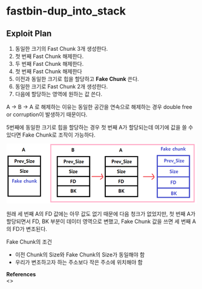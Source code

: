 # **fastbin-dup_into_stack**

## **Exploit Plan**

1. 동일한 크기의 Fast Chunk 3개 생성한다.
1. 첫 번째 Fast Chunk 해제한다.
1. 두 번째 Fast Chunk 해제한다.
1. 첫 번째 Fast Chunk 해제한다
1. 이전과 동일한 크기로 힙을 할당하고 **Fake Chunk** 쓴다.
1. 동일한 크기로 Fast Chunk 2개 생성한다.
1. 다음에 할당하는 영역에 원하는 값 쓴다.

A -> B -> A 로 해제하는 이유는 동일한 공간을 연속으로 해제하는 경우 double free or corruption이 발생하기 때문이다.

5번째에 동일한 크기로 힙을 할당하는 경우 첫 번째 A가 할당되는데 여기에 값을 쓸 수 있다면 Fake Chunk로 조작이 가능하다.

![fastbin_dup_malloc](/Resources/img/fastbin_dup_malloc.png)

원래 세 번째 A의 FD 값에는 아무 값도 없기 때문에 다음 청크가 없었지만, 첫 번째 A가 할당되면서 FD, BK 부분이 데이터 영역으로 변했고, Fake Chunk 값을 쓰면 세 번째 A의 FD가 변조된다.  

Fake Chunk의 조건

* 이전 Chunk의 Size와 Fake Chunk의 Size가 동일해야 함
* 우리가 변조하고자 하는 주소보다 작은 주소에 위치해야 함

**References**  
<>